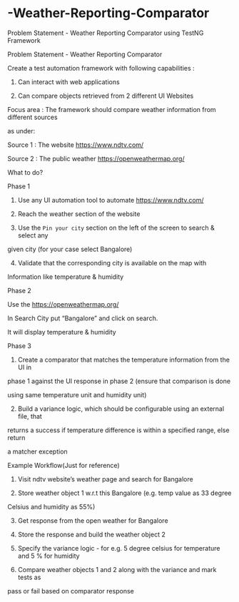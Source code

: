 # -Weather-Reporting-Comparator
Problem Statement - Weather Reporting Comparator using TestNG Framework

Problem Statement - Weather Reporting Comparator 

Create a test automation framework with following capabilities : 

1. Can interact with web applications 

2. Can compare objects retrieved from 2 different UI Websites  

Focus area : The framework should compare weather information from different sources 

as under: 

Source 1 : The website https://www.ndtv.com/ 

Source 2 : The public weather https://openweathermap.org/ 

What to do? 

Phase 1 

1. Use any UI automation tool to automate https://www.ndtv.com/ 

2. Reach the weather section of the website 

3. Use the `Pin your city` section on the left of the screen to search & select any 

given city (for your case select Bangalore) 

4. Validate that the corresponding city is available on the map with  

Information like temperature & humidity 

Phase 2 

Use the https://openweathermap.org/  

In Search City put “Bangalore” and click on search. 

It will display temperature & humidity 

 

Phase 3 

1. Create a comparator that matches the temperature information from the UI in 

phase 1 against the UI response in phase 2 (ensure that comparison is done 

using same temperature unit and humidity unit) 

2. Build a variance logic, which should be configurable using an external file, that 

returns a success if temperature difference is within a specified range, else return 

a matcher exception 

Example Workflow(Just for reference) 

1. Visit ndtv website’s weather page and search for Bangalore 

2. Store weather object 1 w.r.t this Bangalore (e.g. temp value as 33 degree 

Celsius and humidity as 55%) 

3. Get response from the open weather  for Bangalore 

4. Store the response and build the weather object 2 

5. Specify the variance logic - for e.g. 5 degree celsius for temperature and 5 % for humidity 

6. Compare weather objects 1 and 2 along with the variance and mark tests as 

pass or fail based on comparator response 
